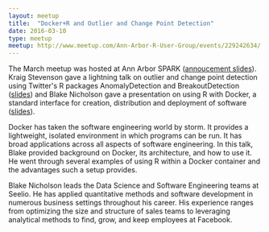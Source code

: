 ```yaml
---
layout: meetup
title:  "Docker+R and Outlier and Change Point Detection"
date: 2016-03-10
type: meetup
meetup: http://www.meetup.com/Ann-Arbor-R-User-Group/events/229242634/
---
```


The March meetup was hosted at Ann Arbor SPARK ([annoucement slides](https://cdn.rawgit.com/AnnArborRUserGroup/Presentations/master/2016-03/announcements/announcements.html)). Kraig Stevenson gave a lightning talk on outlier and change point detection using Twitter's R packages AnomalyDetection and BreakoutDetection ([slides](https://cdn.rawgit.com/AnnArborRUserGroup/Presentations/master/2016-03/kraig-lightning-talk/anoms-breaks.html)) and Blake Nicholson gave a presentation on using R with Docker, a standard interface for creation, distribution and deployment of software ([slides](https://cdn.rawgit.com/AnnArborRUserGroup/Presentations/master/2016-03/blake-docker-and-R/docker-and-R.html)).

Docker has taken the software engineering world by storm. It provides a lightweight, isolated environment in which programs can be run. It has broad applications across all aspects of software engineering. In this talk, Blake provided background on Docker, its architecture, and how to use it. He went through several examples of using R within a Docker container and the advantages such a setup provides.

Blake Nicholson leads the Data Science and Software Engineering teams at Seelio. He has applied quantitative methods and software development in numerous business settings throughout his career. His experience ranges from optimizing the size and structure of sales teams to leveraging analytical methods to find, grow, and keep employees at Facebook.
